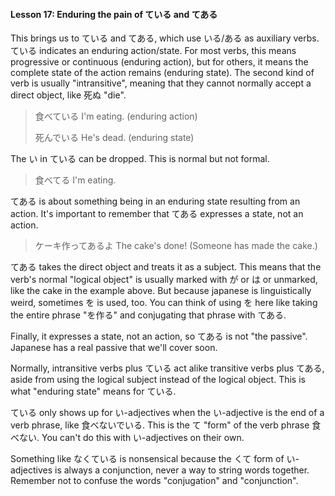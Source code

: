 #### Lesson 17: Enduring the pain of ている and てある


This brings us to ている and てある, which use いる/ある as auxiliary verbs.
ている indicates an enduring action/state. For most verbs, this means progressive or continuous (enduring action), but for others, it means the complete state of the action remains (enduring state). The second kind of verb is usually "intransitive", meaning that they cannot normally accept a direct object, like 死ぬ "die".


> 食べている I'm eating. (enduring action)
>
> 死んでいる He's dead. (enduring state)

The い in ている can be dropped. This is normal but not formal.


> 食べてる I'm eating.

てある is about something being in an enduring state resulting from an action. It's important to remember that てある expresses a state, not an action.


> ケーキ作ってあるよ The cake's done! (Someone has made the cake.)

てある takes the direct object and treats it as a subject. This means that the verb's normal "logical object" is usually marked with が or は or unmarked, like the cake in the example above. But because japanese is linguistically weird, sometimes を is used, too. You can think of using を here like taking the entire phrase "<thing>を作る" and conjugating that phrase with てある.


Finally, it expresses a state, not an action, so てある is not "the passive". Japanese has a real passive that we'll cover soon.


Normally, intransitive verbs plus ている act alike transitive verbs plus てある, aside from using the logical subject instead of the logical object. This is what "enduring state" means for ている.


ている only shows up for い-adjectives when the い-adjective is the end of a verb phrase, like 食べないでいる. This is the て "form" of the verb phrase 食べない. You can't do this with い-adjectives on their own.


Something like なくている is nonsensical because the くて form of い-adjectives is always a conjunction, never a way to string words together. Remember not to confuse the words "conjugation" and "conjunction".
